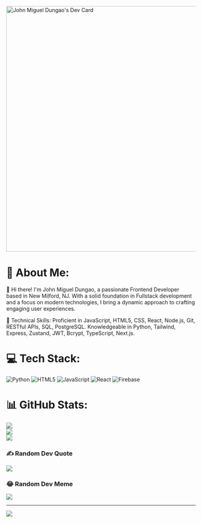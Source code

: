<a href="https://app.daily.dev/uncrownedking"><img src="https://api.daily.dev/devcards/v2/jjcs2LbBsNY9NIC6oKkxI.png?r=9eq&type=wide" width="652" alt="John Miguel Dungao's Dev Card"/></a>


# 💫 About Me:
👋 Hi there! I'm John Miguel Dungao, a passionate Frontend Developer based in New Milford, NJ. With a solid foundation in Fullstack development and a focus on modern technologies, I bring a dynamic approach to crafting engaging user experiences.

🚀 Technical Skills: Proficient in JavaScript, HTML5, CSS, React, Node.js, Git, RESTful APIs, SQL, PostgreSQL. Knowledgeable in Python, Tailwind, Express, Zustand, JWT, Bcrypt, TypeScript, Next.js.


# 💻 Tech Stack:
![Python](https://img.shields.io/badge/python-3670A0?style=for-the-badge&logo=python&logoColor=ffdd54) ![HTML5](https://img.shields.io/badge/html5-%23E34F26.svg?style=for-the-badge&logo=html5&logoColor=white) ![JavaScript](https://img.shields.io/badge/javascript-%23323330.svg?style=for-the-badge&logo=javascript&logoColor=%23F7DF1E) ![React](https://img.shields.io/badge/react-%2320232a.svg?style=for-the-badge&logo=react&logoColor=%2361DAFB) ![Firebase](https://img.shields.io/badge/firebase-%23039BE5.svg?style=for-the-badge&logo=firebase)
# 📊 GitHub Stats:
![](https://github-readme-stats.vercel.app/api?username=jdungao15&theme=tokyonight&hide_border=false&include_all_commits=true&count_private=false)<br/>
![](https://github-readme-streak-stats.herokuapp.com/?user=jdungao15&theme=tokyonight&hide_border=false)<br/>
![](https://github-readme-stats.vercel.app/api/top-langs/?username=jdungao15&theme=tokyonight&hide_border=false&include_all_commits=true&count_private=false&layout=compact)

### ✍️ Random Dev Quote
![](https://quotes-github-readme.vercel.app/api?type=vetical&theme=tokyonight)

### 😂 Random Dev Meme
<img src="https://www.pangea.ai/media/shqpaqrw/googledocimage180.png" />

---
[![](https://visitcount.itsvg.in/api?id=jdungao15&icon=0&color=1)](https://visitcount.itsvg.in)

<!-- Proudly created with GPRM ( https://gprm.itsvg.in ) -->
